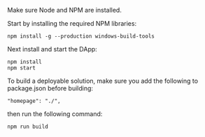 Make sure Node and NPM are installed.

Start by installing the required NPM libraries:

```
npm install -g --production windows-build-tools
```

Next install and start the DApp:

```
npm install
npm start
```


To build a deployable solution, make sure you add the following to package.json before building:

```
"homepage": "./",
```

then run the following command:

```
npm run build
```
